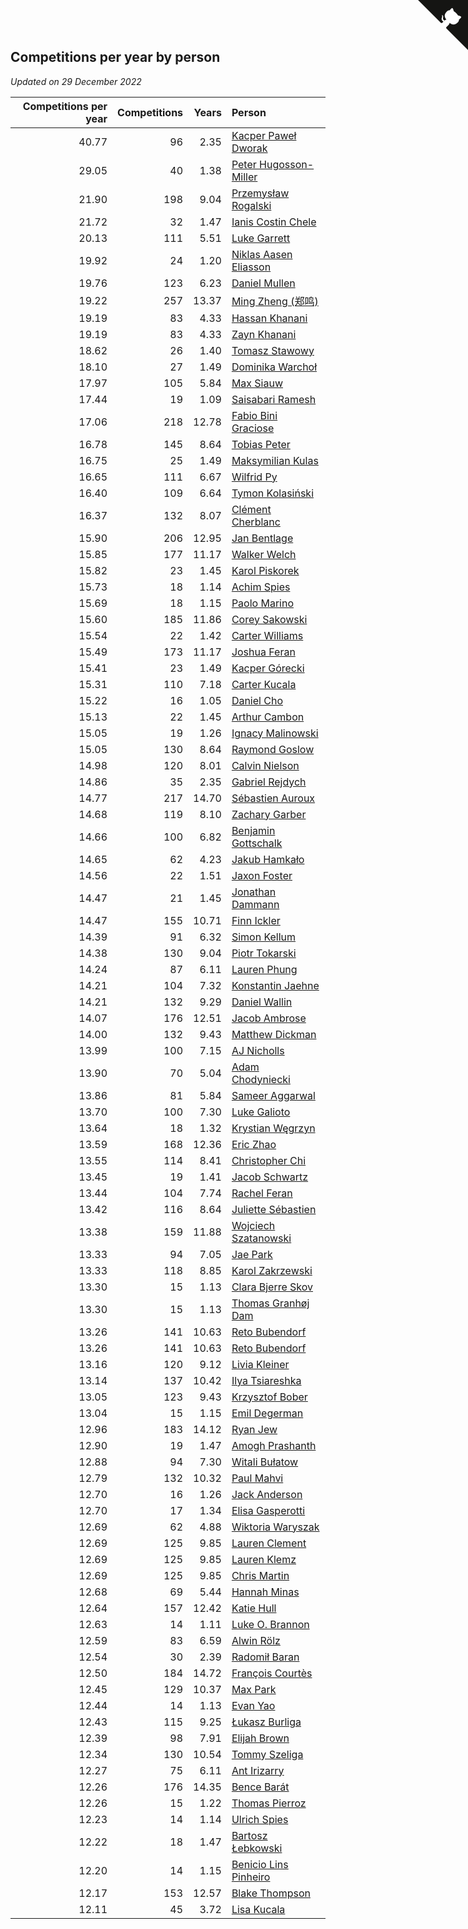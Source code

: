 ## Competitions per year by person

*Updated on 29 December 2022*

| Competitions per year | Competitions | Years | Person |
| ---: | ---: | ---: | :--- |
| 40.77 | 96 | 2.35 | [Kacper Paweł Dworak](https://www.worldcubeassociation.org/persons/2020DWOR01) |
| 29.05 | 40 | 1.38 | [Peter Hugosson-Miller](https://www.worldcubeassociation.org/persons/2021HUGO01) |
| 21.90 | 198 | 9.04 | [Przemysław Rogalski](https://www.worldcubeassociation.org/persons/2013ROGA02) |
| 21.72 | 32 | 1.47 | [Ianis Costin Chele](https://www.worldcubeassociation.org/persons/2021CHEL01) |
| 20.13 | 111 | 5.51 | [Luke Garrett](https://www.worldcubeassociation.org/persons/2017GARR05) |
| 19.92 | 24 | 1.20 | [Niklas Aasen Eliasson](https://www.worldcubeassociation.org/persons/2021ELIA01) |
| 19.76 | 123 | 6.23 | [Daniel Mullen](https://www.worldcubeassociation.org/persons/2016MULL04) |
| 19.22 | 257 | 13.37 | [Ming Zheng (郑鸣)](https://www.worldcubeassociation.org/persons/2009ZHEN11) |
| 19.19 | 83 | 4.33 | [Hassan Khanani](https://www.worldcubeassociation.org/persons/2018KHAN26) |
| 19.19 | 83 | 4.33 | [Zayn Khanani](https://www.worldcubeassociation.org/persons/2018KHAN28) |
| 18.62 | 26 | 1.40 | [Tomasz Stawowy](https://www.worldcubeassociation.org/persons/2021STAW01) |
| 18.10 | 27 | 1.49 | [Dominika Warchoł](https://www.worldcubeassociation.org/persons/2021WARC01) |
| 17.97 | 105 | 5.84 | [Max Siauw](https://www.worldcubeassociation.org/persons/2017SIAU02) |
| 17.44 | 19 | 1.09 | [Saisabari Ramesh](https://www.worldcubeassociation.org/persons/2021RAME01) |
| 17.06 | 218 | 12.78 | [Fabio Bini Graciose](https://www.worldcubeassociation.org/persons/2010GRAC02) |
| 16.78 | 145 | 8.64 | [Tobias Peter](https://www.worldcubeassociation.org/persons/2014PETE03) |
| 16.75 | 25 | 1.49 | [Maksymilian Kulas](https://www.worldcubeassociation.org/persons/2021KULA02) |
| 16.65 | 111 | 6.67 | [Wilfrid Py](https://www.worldcubeassociation.org/persons/2016PYWI01) |
| 16.40 | 109 | 6.64 | [Tymon Kolasiński](https://www.worldcubeassociation.org/persons/2016KOLA02) |
| 16.37 | 132 | 8.07 | [Clément Cherblanc](https://www.worldcubeassociation.org/persons/2014CHER05) |
| 15.90 | 206 | 12.95 | [Jan Bentlage](https://www.worldcubeassociation.org/persons/2010BENT01) |
| 15.85 | 177 | 11.17 | [Walker Welch](https://www.worldcubeassociation.org/persons/2011WELC01) |
| 15.82 | 23 | 1.45 | [Karol Piskorek](https://www.worldcubeassociation.org/persons/2021PISK01) |
| 15.73 | 18 | 1.14 | [Achim Spies](https://www.worldcubeassociation.org/persons/2021SPIE01) |
| 15.69 | 18 | 1.15 | [Paolo Marino](https://www.worldcubeassociation.org/persons/2021MARI04) |
| 15.60 | 185 | 11.86 | [Corey Sakowski](https://www.worldcubeassociation.org/persons/2011SAKO01) |
| 15.54 | 22 | 1.42 | [Carter Williams](https://www.worldcubeassociation.org/persons/2021WILL06) |
| 15.49 | 173 | 11.17 | [Joshua Feran](https://www.worldcubeassociation.org/persons/2011FERA01) |
| 15.41 | 23 | 1.49 | [Kacper Górecki](https://www.worldcubeassociation.org/persons/2021GORE01) |
| 15.31 | 110 | 7.18 | [Carter Kucala](https://www.worldcubeassociation.org/persons/2015KUCA01) |
| 15.22 | 16 | 1.05 | [Daniel Cho](https://www.worldcubeassociation.org/persons/2021CHOD01) |
| 15.13 | 22 | 1.45 | [Arthur Cambon](https://www.worldcubeassociation.org/persons/2021CAMB01) |
| 15.05 | 19 | 1.26 | [Ignacy Malinowski](https://www.worldcubeassociation.org/persons/2021MALI02) |
| 15.05 | 130 | 8.64 | [Raymond Goslow](https://www.worldcubeassociation.org/persons/2014GOSL01) |
| 14.98 | 120 | 8.01 | [Calvin Nielson](https://www.worldcubeassociation.org/persons/2014NIEL03) |
| 14.86 | 35 | 2.35 | [Gabriel Rejdych](https://www.worldcubeassociation.org/persons/2020REJD01) |
| 14.77 | 217 | 14.70 | [Sébastien Auroux](https://www.worldcubeassociation.org/persons/2008AURO01) |
| 14.68 | 119 | 8.10 | [Zachary Garber](https://www.worldcubeassociation.org/persons/2014GARB01) |
| 14.66 | 100 | 6.82 | [Benjamin Gottschalk](https://www.worldcubeassociation.org/persons/2016GOTT01) |
| 14.65 | 62 | 4.23 | [Jakub Hamkało](https://www.worldcubeassociation.org/persons/2018HAMK01) |
| 14.56 | 22 | 1.51 | [Jaxon Foster](https://www.worldcubeassociation.org/persons/2021FOST01) |
| 14.47 | 21 | 1.45 | [Jonathan Dammann](https://www.worldcubeassociation.org/persons/2021DAMM01) |
| 14.47 | 155 | 10.71 | [Finn Ickler](https://www.worldcubeassociation.org/persons/2012ICKL01) |
| 14.39 | 91 | 6.32 | [Simon Kellum](https://www.worldcubeassociation.org/persons/2016KELL12) |
| 14.38 | 130 | 9.04 | [Piotr Tokarski](https://www.worldcubeassociation.org/persons/2013TOKA01) |
| 14.24 | 87 | 6.11 | [Lauren Phung](https://www.worldcubeassociation.org/persons/2016PHUN02) |
| 14.21 | 104 | 7.32 | [Konstantin Jaehne](https://www.worldcubeassociation.org/persons/2015JAEH01) |
| 14.21 | 132 | 9.29 | [Daniel Wallin](https://www.worldcubeassociation.org/persons/2013WALL03) |
| 14.07 | 176 | 12.51 | [Jacob Ambrose](https://www.worldcubeassociation.org/persons/2010AMBR01) |
| 14.00 | 132 | 9.43 | [Matthew Dickman](https://www.worldcubeassociation.org/persons/2013DICK01) |
| 13.99 | 100 | 7.15 | [AJ Nicholls](https://www.worldcubeassociation.org/persons/2015NICH04) |
| 13.90 | 70 | 5.04 | [Adam Chodyniecki](https://www.worldcubeassociation.org/persons/2017CHOD02) |
| 13.86 | 81 | 5.84 | [Sameer Aggarwal](https://www.worldcubeassociation.org/persons/2017AGGA01) |
| 13.70 | 100 | 7.30 | [Luke Galioto](https://www.worldcubeassociation.org/persons/2015GALI02) |
| 13.64 | 18 | 1.32 | [Krystian Węgrzyn](https://www.worldcubeassociation.org/persons/2021WEGR01) |
| 13.59 | 168 | 12.36 | [Eric Zhao](https://www.worldcubeassociation.org/persons/2010ZHAO19) |
| 13.55 | 114 | 8.41 | [Christopher Chi](https://www.worldcubeassociation.org/persons/2014CHIC01) |
| 13.45 | 19 | 1.41 | [Jacob Schwartz](https://www.worldcubeassociation.org/persons/2021SCHW01) |
| 13.44 | 104 | 7.74 | [Rachel Feran](https://www.worldcubeassociation.org/persons/2015FERA01) |
| 13.42 | 116 | 8.64 | [Juliette Sébastien](https://www.worldcubeassociation.org/persons/2014SEBA01) |
| 13.38 | 159 | 11.88 | [Wojciech Szatanowski](https://www.worldcubeassociation.org/persons/2011SZAT01) |
| 13.33 | 94 | 7.05 | [Jae Park](https://www.worldcubeassociation.org/persons/2015PARK24) |
| 13.33 | 118 | 8.85 | [Karol Zakrzewski](https://www.worldcubeassociation.org/persons/2014ZAKR01) |
| 13.30 | 15 | 1.13 | [Clara Bjerre Skov](https://www.worldcubeassociation.org/persons/2021SKOV01) |
| 13.30 | 15 | 1.13 | [Thomas Granhøj Dam](https://www.worldcubeassociation.org/persons/2021DAMT01) |
| 13.26 | 141 | 10.63 | [Reto Bubendorf](https://www.worldcubeassociation.org/persons/2012BUBE01) |
| 13.26 | 141 | 10.63 | [Reto Bubendorf](https://www.worldcubeassociation.org/persons/2012BUBE01) |
| 13.16 | 120 | 9.12 | [Livia Kleiner](https://www.worldcubeassociation.org/persons/2013KLEI03) |
| 13.14 | 137 | 10.42 | [Ilya Tsiareshka](https://www.worldcubeassociation.org/persons/2012TERE01) |
| 13.05 | 123 | 9.43 | [Krzysztof Bober](https://www.worldcubeassociation.org/persons/2013BOBE01) |
| 13.04 | 15 | 1.15 | [Emil Degerman](https://www.worldcubeassociation.org/persons/2021DEGE01) |
| 12.96 | 183 | 14.12 | [Ryan Jew](https://www.worldcubeassociation.org/persons/2008JEWR01) |
| 12.90 | 19 | 1.47 | [Amogh Prashanth](https://www.worldcubeassociation.org/persons/2021PRAS01) |
| 12.88 | 94 | 7.30 | [Witali Bułatow](https://www.worldcubeassociation.org/persons/2015BUAT01) |
| 12.79 | 132 | 10.32 | [Paul Mahvi](https://www.worldcubeassociation.org/persons/2012MAHV01) |
| 12.70 | 16 | 1.26 | [Jack Anderson](https://www.worldcubeassociation.org/persons/2021ANDE05) |
| 12.70 | 17 | 1.34 | [Elisa Gasperotti](https://www.worldcubeassociation.org/persons/2021GASP01) |
| 12.69 | 62 | 4.88 | [Wiktoria Waryszak](https://www.worldcubeassociation.org/persons/2018WARY01) |
| 12.69 | 125 | 9.85 | [Lauren Clement](https://www.worldcubeassociation.org/persons/2013KLEM01) |
| 12.69 | 125 | 9.85 | [Lauren Klemz](https://www.worldcubeassociation.org/persons/2013KLEM01) |
| 12.69 | 125 | 9.85 | [Chris Martin](https://www.worldcubeassociation.org/persons/2013MART03) |
| 12.68 | 69 | 5.44 | [Hannah Minas](https://www.worldcubeassociation.org/persons/2017MINA04) |
| 12.64 | 157 | 12.42 | [Katie Hull](https://www.worldcubeassociation.org/persons/2010HULL01) |
| 12.63 | 14 | 1.11 | [Luke O. Brannon](https://www.worldcubeassociation.org/persons/2021BRAN02) |
| 12.59 | 83 | 6.59 | [Alwin Rölz](https://www.worldcubeassociation.org/persons/2016ROLZ01) |
| 12.54 | 30 | 2.39 | [Radomił Baran](https://www.worldcubeassociation.org/persons/2020BARA02) |
| 12.50 | 184 | 14.72 | [François Courtès](https://www.worldcubeassociation.org/persons/2008COUR01) |
| 12.45 | 129 | 10.37 | [Max Park](https://www.worldcubeassociation.org/persons/2012PARK03) |
| 12.44 | 14 | 1.13 | [Evan Yao](https://www.worldcubeassociation.org/persons/2021YAOE02) |
| 12.43 | 115 | 9.25 | [Łukasz Burliga](https://www.worldcubeassociation.org/persons/2013BURL01) |
| 12.39 | 98 | 7.91 | [Elijah Brown](https://www.worldcubeassociation.org/persons/2015BROW03) |
| 12.34 | 130 | 10.54 | [Tommy Szeliga](https://www.worldcubeassociation.org/persons/2012SZEL01) |
| 12.27 | 75 | 6.11 | [Ant Irizarry](https://www.worldcubeassociation.org/persons/2016IRIZ02) |
| 12.26 | 176 | 14.35 | [Bence Barát](https://www.worldcubeassociation.org/persons/2008BARA01) |
| 12.26 | 15 | 1.22 | [Thomas Pierroz](https://www.worldcubeassociation.org/persons/2021PIER01) |
| 12.23 | 14 | 1.14 | [Ulrich Spies](https://www.worldcubeassociation.org/persons/2021SPIE02) |
| 12.22 | 18 | 1.47 | [Bartosz Łebkowski](https://www.worldcubeassociation.org/persons/2021LEBK01) |
| 12.20 | 14 | 1.15 | [Benicio Lins Pinheiro](https://www.worldcubeassociation.org/persons/2021PINH01) |
| 12.17 | 153 | 12.57 | [Blake Thompson](https://www.worldcubeassociation.org/persons/2010THOM03) |
| 12.11 | 45 | 3.72 | [Lisa Kucala](https://www.worldcubeassociation.org/persons/2019KUCA01) |


<a href="https://github.com/JustinTimeCuber/wca_statistics" class="github-corner" aria-label="View source on Github"><svg width="80" height="80" viewBox="0 0 250 250" style="fill:#151513; color:#fff; position: absolute; top: 0; border: 0; right: 0;" aria-hidden="true"><path d="M0,0 L115,115 L130,115 L142,142 L250,250 L250,0 Z"></path><path d="M128.3,109.0 C113.8,99.7 119.0,89.6 119.0,89.6 C122.0,82.7 120.5,78.6 120.5,78.6 C119.2,72.0 123.4,76.3 123.4,76.3 C127.3,80.9 125.5,87.3 125.5,87.3 C122.9,97.6 130.6,101.9 134.4,103.2" fill="currentColor" style="transform-origin: 130px 106px;" class="octo-arm"></path><path d="M115.0,115.0 C114.9,115.1 118.7,116.5 119.8,115.4 L133.7,101.6 C136.9,99.2 139.9,98.4 142.2,98.6 C133.8,88.0 127.5,74.4 143.8,58.0 C148.5,53.4 154.0,51.2 159.7,51.0 C160.3,49.4 163.2,43.6 171.4,40.1 C171.4,40.1 176.1,42.5 178.8,56.2 C183.1,58.6 187.2,61.8 190.9,65.4 C194.5,69.0 197.7,73.2 200.1,77.6 C213.8,80.2 216.3,84.9 216.3,84.9 C212.7,93.1 206.9,96.0 205.4,96.6 C205.1,102.4 203.0,107.8 198.3,112.5 C181.9,128.9 168.3,122.5 157.7,114.1 C157.9,116.9 156.7,120.9 152.7,124.9 L141.0,136.5 C139.8,137.7 141.6,141.9 141.8,141.8 Z" fill="currentColor" class="octo-body"></path></svg></a><style>.github-corner:hover .octo-arm{animation:octocat-wave 560ms ease-in-out}@keyframes octocat-wave{0%,100%{transform:rotate(0)}20%,60%{transform:rotate(-25deg)}40%,80%{transform:rotate(10deg)}}@media (max-width:500px){.github-corner:hover .octo-arm{animation:none}.github-corner .octo-arm{animation:octocat-wave 560ms ease-in-out}}</style>
